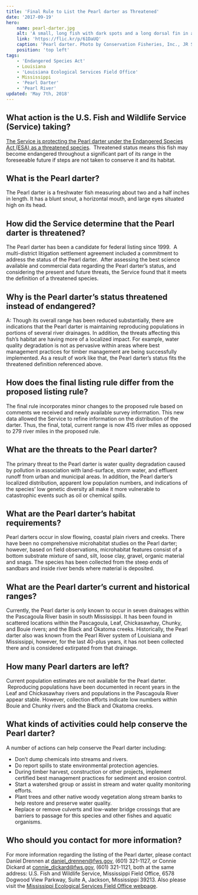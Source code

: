 ```yaml
---
title: 'Final Rule to List the Pearl darter as Threatened'
date: '2017-09-19'
hero:
    name: pearl-darter.jpg
    alt: 'A small, long fish with dark spots and a long dorsal fin in an aquarium.'
    link: 'https://flic.kr/p/61DaUQ'
    caption: 'Pearl darter. Photo by Conservation Fisheries, Inc., JR Shute.'
    position: 'top left'
tags:
    - 'Endangered Species Act'
    - Louisiana
    - 'Louisiana Ecological Services Field Office'
    - Mississippi
    - 'Pearl Darter'
    - 'Pearl River'
updated: 'May 7th, 2018'
---
```


## What action is the U.S. Fish and Wildlife Service (Service) taking?

[The Service is protecting the Pearl darter under the Endangered Species Act (ESA) as a threatened species](/news/2017/09/us-fish-and-wildlife-service-extends-endangered-species-act-protection-to-rare-fish/).  Threatened status means this fish may become endangered throughout a significant part of its range in the foreseeable future if steps are not taken to conserve it and its habitat.

## What is the Pearl darter?

The Pearl darter is a freshwater fish measuring about two and a half inches in length. It has a blunt snout, a horizontal mouth, and large eyes situated high on its head.

## How did the Service determine that the Pearl darter is threatened?

The Pearl darter has been a candidate for federal listing since 1999.  A multi-district litigation settlement agreement included a commitment to address the status of the Pearl darter.  After assessing the best science available and commercial data regarding the Pearl darter’s status, and considering the present and future threats, the Service found that it meets the definition of a threatened species.

## Why is the Pearl darter’s status threatened instead of endangered?

A: Though its overall range has been reduced substantially, there are indications that the Pearl darter is maintaining reproducing populations in portions of several river drainages. In addition, the threats affecting this fish’s habitat are having more of a localized impact. For example, water quality degradation is not as pervasive within areas where best management practices for timber management are being successfully implemented. As a result of work like that, the Pearl darter’s status fits the threatened definition referenced above.

## How does the final listing rule differ from the proposed listing rule?

The final rule incorporates minor changes to the proposed rule based on comments we received and newly available survey information. This new data allowed the Service to refine information on the distribution of the darter. Thus, the final, total, current range is now 415 river miles as opposed to 279 river miles in the proposed rule.

## What are the threats to the Pearl darter?

The primary threat to the Pearl darter is water quality degradation caused by pollution in association with land-surface, storm water, and effluent runoff from urban and municipal areas. In addition, the Pearl darter’s localized distribution, apparent low population numbers, and indications of the species’ low genetic diversity all make it more vulnerable to catastrophic events such as oil or chemical spills.

## What are the Pearl darter’s habitat requirements?

Pearl darters occur in slow flowing, coastal plain rivers and creeks. There have been no comprehensive microhabitat studies on the Pearl darter; however, based on field observations, microhabitat features consist of a bottom substrate mixture of sand, silt, loose clay, gravel, organic material and snags. The species has been collected from the steep ends of sandbars and inside river bends where material is deposited.

## What are the Pearl darter’s current and historical ranges?

Currently, the Pearl darter is only known to occur in seven drainages within the Pascagoula River basin in south Mississippi. It has been found in scattered locations within the Pascagoula, Leaf, Chickasawhay, Chunky, and Bouie rivers; and the Black and Okatoma creeks. Historically, the Pearl darter also was known from the Pearl River system of Louisiana and Mississippi, however, for the last 40-plus years, it has not been collected there and is considered extirpated from that drainage.

## How many Pearl darters are left?

Current population estimates are not available for the Pearl darter.  Reproducing populations have been documented in recent years in the Leaf and Chickasawhay rivers and populations in the Pascagoula River appear stable. However, collection efforts indicate low numbers within Bouie and Chunky rivers and the Black and Okatoma creeks.

## What kinds of activities could help conserve the Pearl darter?

A number of actions can help conserve the Pearl darter including:

* Don’t dump chemicals into streams and rivers.
* Do report spills to state environmental protection agencies.
* During timber harvest, construction or other projects, implement certified best management practices for sediment and erosion control.
* Start a watershed group or assist in stream and water quality monitoring efforts.
* Plant trees and other native woody vegetation along stream banks to help restore and preserve water quality.
* Replace or remove culverts and low-water bridge crossings that are barriers to passage for this species and other fishes and aquatic organisms.

## Who should you contact for more information?

For more information regarding the listing of the Pearl darter, please contact Daniel Drennen at [daniel_drennen@fws.gov](mailto:daniel_drennen@fws.gov), (601) 321-1127, or Connie Dickard at [connie_dickard@fws.gov](mailto:connie_dickard@fws.gov), (601) 321-1121, both at the same address: U.S. Fish and Wildlife Service, Mississippi Field Office, 6578 Dogwood View Parkway, Suite A, Jackson, Mississippi 39213. Also please visit the [Mississippi Ecological Services Field Office webpage](https://www.fws.gov/mississippiES/).
